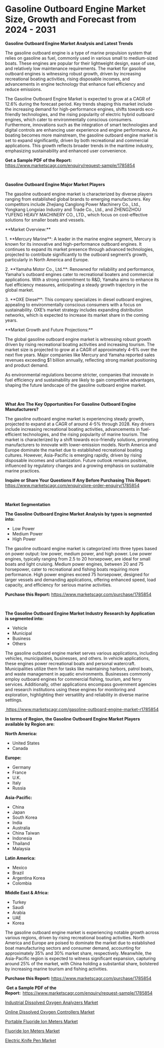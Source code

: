 <p><h1>Gasoline Outboard Engine Market Size, Growth and Forecast from 2024 - 2031</h1></p><p><strong>Gasoline Outboard Engine Market Analysis and Latest Trends</strong></p>
<p><p>The gasoline outboard engine is a type of marine propulsion system that relies on gasoline as fuel, commonly used in various small to medium-sized boats. These engines are popular for their lightweight design, ease of use, and relatively low maintenance requirements. The market for gasoline outboard engines is witnessing robust growth, driven by increasing recreational boating activities, rising disposable incomes, and advancements in engine technology that enhance fuel efficiency and reduce emissions. </p><p>The Gasoline Outboard Engine Market is expected to grow at a CAGR of 12.6% during the forecast period. Key trends shaping this market include the increasing demand for high-performance engines, shifts towards eco-friendly technologies, and the rising popularity of electric hybrid outboard engines, which cater to environmentally conscious consumers. Furthermore, innovations such as the integration of smart technologies and digital controls are enhancing user experience and engine performance. As boating becomes more mainstream, the gasoline outboard engine market is set to expand significantly, driven by both recreational and commercial applications. This growth reflects broader trends in the maritime industry, emphasizing sustainability and enhanced user convenience.</p></p>
<p><strong>Get a Sample PDF of the Report:&nbsp;</strong> <a href="https://www.marketscagr.com/enquiry/request-sample/1785854?utm_campaign=1591&utm_medium=2&utm_source=Github&utm_content=ia&utm_term=13102024&utm_id=gasoline-outboard-engine">https://www.marketscagr.com/enquiry/request-sample/1785854</a></p>
<p>&nbsp;</p>
<p><strong>Gasoline Outboard Engine Major Market Players</strong></p>
<p><p>The gasoline outboard engine market is characterized by diverse players ranging from established global brands to emerging manufacturers. Key competitors include Zhejiang Canglong Power Machinery Co., Ltd., Yongkang Longxiao Industry and Trade Co., Ltd., and ZHENGZHOU YUFENG HEAVY MACHINERY CO., LTD., which focus on cost-effective solutions for smaller boats and vessels.</p><p>**Market Overview:**</p><p>1. **Mercury Marine**: A leader in the marine engine segment, Mercury is known for its innovative and high-performance outboard engines. It continues to expand its market presence through advanced technologies, projected to contribute significantly to the outboard segment’s growth, particularly in North America and Europe.</p><p>2. **Yamaha Motor Co., Ltd.**: Renowned for reliability and performance, Yamaha's outboard engines cater to recreational boaters and commercial applications. With a strong commitment to R&D, Yamaha aims to enhance its fuel efficiency measures, anticipating a steady growth trajectory in the global market.</p><p>3. **OXE Diesel**: This company specializes in diesel outboard engines, appealing to environmentally conscious consumers with a focus on sustainability. OXE’s market strategy includes expanding distribution networks, which is expected to increase its market share in the coming years.</p><p>**Market Growth and Future Projections:**</p><p>The global gasoline outboard engine market is witnessing robust growth driven by rising recreational boating activities and increasing tourism. The market size is projected to grow at a CAGR of approximately 4-6% over the next five years. Major companies like Mercury and Yamaha reported sales revenues exceeding $1 billion annually, reflecting strong market positioning and product demand.</p><p>As environmental regulations become stricter, companies that innovate in fuel efficiency and sustainability are likely to gain competitive advantages, shaping the future landscape of the gasoline outboard engine market.</p></p>
<p>&nbsp;</p>
<p><strong>What Are The Key Opportunities For Gasoline Outboard Engine Manufacturers?</strong></p>
<p><p>The gasoline outboard engine market is experiencing steady growth, projected to expand at a CAGR of around 4-5% through 2028. Key drivers include increasing recreational boating activities, advancements in fuel-efficient technologies, and the rising popularity of marine tourism. The market is characterized by a shift towards eco-friendly solutions, prompting manufacturers to innovate with lower-emission models. North America and Europe dominate the market due to established recreational boating cultures. However, Asia-Pacific is emerging rapidly, driven by rising disposable incomes and urbanization. Future outlook remains positive, influenced by regulatory changes and a growing emphasis on sustainable marine practices.</p></p>
<p><strong>Inquire or Share Your Questions If Any Before Purchasing This Report:</strong> <a href="https://www.marketscagr.com/enquiry/pre-order-enquiry/1785854?utm_campaign=1591&utm_medium=2&utm_source=Github&utm_content=ia&utm_term=13102024&utm_id=gasoline-outboard-engine">https://www.marketscagr.com/enquiry/pre-order-enquiry/1785854</a></p>
<p>&nbsp;</p>
<p><strong>Market Segmentation</strong></p>
<p><strong>The Gasoline Outboard Engine Market Analysis by types is segmented into:</strong></p>
<p><ul><li>Low Power</li><li>Medium Power</li><li>High Power</li></ul></p>
<p><p>The gasoline outboard engine market is categorized into three types based on power output: low power, medium power, and high power. Low power engines, typically ranging from 2.5 to 20 horsepower, are ideal for small boats and light cruising. Medium power engines, between 20 and 75 horsepower, cater to recreational and fishing boats requiring more performance. High power engines exceed 75 horsepower, designed for larger vessels and demanding applications, offering enhanced speed, load capacity, and efficiency for serious marine activities.</p></p>
<p><strong>Purchase this Report:&nbsp;</strong><a href="https://www.marketscagr.com/purchase/1785854?utm_campaign=1591&utm_medium=2&utm_source=Github&utm_content=ia&utm_term=13102024&utm_id=gasoline-outboard-engine">https://www.marketscagr.com/purchase/1785854</a></p>
<p>&nbsp;</p>
<p><strong>The Gasoline Outboard Engine Market Industry Research by Application is segmented into:</strong></p>
<p><ul><li>Vehicle</li><li>Municipal</li><li>Business</li><li>Others</li></ul></p>
<p><p>The gasoline outboard engine market serves various applications, including vehicles, municipalities, businesses, and others. In vehicle applications, these engines power recreational boats and personal watercraft. Municipalities utilize them for tasks like maintaining harbors, patrol boats, and waste management in aquatic environments. Businesses commonly employ outboard engines for commercial fishing, tourism, and ferry services. Additionally, other applications encompass government agencies and research institutions using these engines for monitoring and exploration, highlighting their versatility and reliability in diverse marine settings.</p></p>
<p><a href="https://www.marketscagr.com/gasoline-outboard-engine-market-r1785854?utm_campaign=1591&utm_medium=2&utm_source=Github&utm_content=ia&utm_term=13102024&utm_id=gasoline-outboard-engine">&nbsp;https://www.marketscagr.com/gasoline-outboard-engine-market-r1785854</a></p>
<p><strong>In terms of Region, the Gasoline Outboard Engine Market Players available by Region are:</strong></p>
<p>
    <p> <strong> North America: </strong>
        <ul>
            <li>United States</li>
            <li>Canada</li>
        </ul>
        </p> 
    <p> <strong> Europe: </strong>
        <ul>
            <li>Germany</li>
            <li>France</li>
            <li>U.K.</li>
            <li>Italy</li>
            <li>Russia</li>
        </ul>
        </p> 
    <p> <strong> Asia-Pacific: </strong>
        <ul>
            <li>China</li>
            <li>Japan</li>
            <li>South Korea</li>
            <li>India</li>
            <li>Australia</li>
            <li>China Taiwan</li>
            <li>Indonesia</li>
            <li>Thailand</li>
            <li>Malaysia</li>
        </ul>
        </p> 
    <p> <strong> Latin America: </strong>
        <ul>
            <li>Mexico</li>
            <li>Brazil</li>
            <li>Argentina Korea</li>
            <li>Colombia</li>
        </ul>
        </p> 
    <p> <strong> Middle East & Africa: </strong>
        <ul>
            <li>Turkey</li>
            <li>Saudi</li>
            <li>Arabia</li>
            <li>UAE</li>
            <li>Korea</li>
        </ul>
    </p>
    </p>
<p><p>The gasoline outboard engine market is experiencing notable growth across various regions, driven by rising recreational boating activities. North America and Europe are poised to dominate the market due to established boat manufacturing sectors and consumer demand, accounting for approximately 35% and 30% market share, respectively. Meanwhile, the Asia-Pacific region is expected to witness significant expansion, capturing around 25% of the market, with China holding a substantial share, bolstered by increasing marine tourism and fishing activities.</p></p>
<p><strong>Purchase this Report: </strong><a href="https://www.marketscagr.com/purchase/1785854?utm_campaign=1591&utm_medium=2&utm_source=Github&utm_content=ia&utm_term=13102024&utm_id=gasoline-outboard-engine">https://www.marketscagr.com/purchase/1785854</a></p>
<p>&nbsp;<strong>Get a Sample PDF of the Report:&nbsp;&nbsp;</strong><a href="https://www.marketscagr.com/enquiry/request-sample/1785854?utm_campaign=1591&utm_medium=2&utm_source=Github&utm_content=ia&utm_term=13102024&utm_id=gasoline-outboard-engine">https://www.marketscagr.com/enquiry/request-sample/1785854</a></p>
<p><strong></strong></p>
<p><p><a href="https://www.linkedin.com/pulse/industrial-dissolved-oxygen-analyzers-market-trends-insights-kopcf?utm_campaign=1591&utm_medium=2&utm_source=Github&utm_content=ia&utm_term=13102024&utm_id=gasoline-outboard-engine">Industrial Dissolved Oxygen Analyzers Market</a></p><p><a href="https://www.linkedin.com/pulse/online-dissolved-oxygen-controllers-market-size-share-analysis-m5v7c?utm_campaign=1591&utm_medium=2&utm_source=Github&utm_content=ia&utm_term=13102024&utm_id=gasoline-outboard-engine">Online Dissolved Oxygen Controllers Market</a></p><p><a href="https://www.linkedin.com/pulse/growth-opportunities-challenges-portable-fluoride-ion-meters-i8p2c?utm_campaign=1591&utm_medium=2&utm_source=Github&utm_content=ia&utm_term=13102024&utm_id=gasoline-outboard-engine">Portable Fluoride Ion Meters Market</a></p><p><a href="https://www.linkedin.com/pulse/unveiling-market-trends-global-fluoride-ion-meters-growth-kka4c?utm_campaign=1591&utm_medium=2&utm_source=Github&utm_content=ia&utm_term=13102024&utm_id=gasoline-outboard-engine">Fluoride Ion Meters Market</a></p><p><a href="https://github.com/MaryNelson695/Market-Research-Report-List-1/blob/main/electric-knife-pen-market.md?utm_campaign=1591&utm_medium=2&utm_source=Github&utm_content=ia&utm_term=13102024&utm_id=gasoline-outboard-engine">Electric Knife Pen Market</a></p></p>